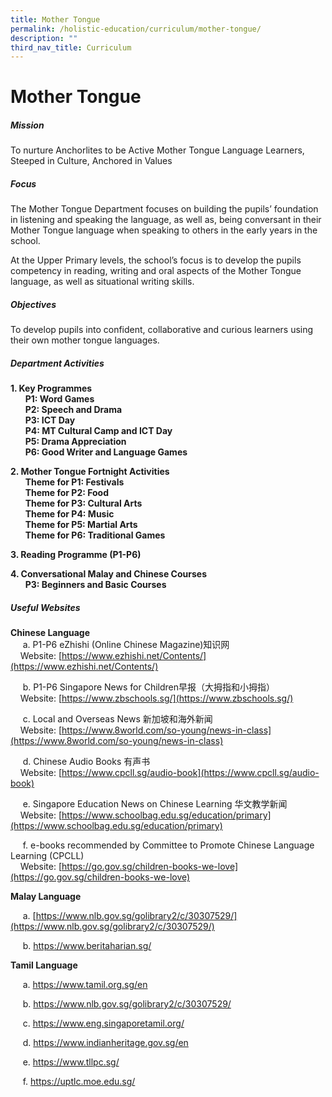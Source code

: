```yaml
---
title: Mother Tongue
permalink: /holistic-education/curriculum/mother-tongue/
description: ""
third_nav_title: Curriculum
---
```

Mother Tongue
=============
##### Mission 
To nurture Anchorlites to be Active Mother Tongue Language Learners, Steeped in Culture, Anchored in Values
##### Focus
The Mother Tongue Department focuses on building the pupils’ foundation in listening and speaking the language, as well as, being conversant in their Mother Tongue language when speaking to others in the early years in the school.

At the Upper Primary levels, the school’s focus is to develop the pupils competency in reading, writing and oral aspects of the Mother Tongue language, as well as situational writing skills.

##### Objectives

To develop pupils into confident, collaborative and curious learners using their own mother tongue languages.

##### Department Activities

**1\. Key Programmes**<br>
 &nbsp; &nbsp;&nbsp;&nbsp; **P1: Word Games**<br>
 &nbsp; &nbsp;&nbsp;&nbsp; **P2: Speech and Drama**<br>
 &nbsp; &nbsp;&nbsp;&nbsp; **P3: ICT Day**&nbsp;<br>
 &nbsp; &nbsp;&nbsp;&nbsp; **P4: MT Cultural Camp and ICT Day**<br> 
 &nbsp; &nbsp;&nbsp;&nbsp; **P5: Drama Appreciation**<br>
 &nbsp; &nbsp;&nbsp;&nbsp; **P6: Good Writer and Language Games**<br>

**2\. Mother Tongue Fortnight Activities**<br>
&nbsp; &nbsp;&nbsp;&nbsp; **Theme for P1: Festivals**<br>
&nbsp; &nbsp;&nbsp;&nbsp; **Theme for P2: Food**<br>
&nbsp; &nbsp;&nbsp;&nbsp; **Theme for P3: Cultural Arts**<br>
&nbsp; &nbsp;&nbsp;&nbsp; **Theme for P4: Music**<br>
&nbsp; &nbsp;&nbsp;&nbsp; **Theme for P5: Martial Arts**<br>
&nbsp; &nbsp;&nbsp;&nbsp; **Theme for P6: Traditional Games**

**3\. Reading Programme (P1-P6)**

**4\. Conversational Malay and Chinese Courses**<br>
&nbsp; &nbsp;&nbsp;&nbsp; **P3: Beginners and Basic Courses**

##### Useful Websites

**Chinese Language**<br>
 &nbsp;&nbsp;&nbsp;&nbsp; a. P1-P6 eZhishi (Online Chinese Magazine)知识网<br>
&nbsp;&nbsp;&nbsp;&nbsp;Website:&nbsp;[https://www.ezhishi.net/Contents/](https://www.ezhishi.net/Contents/)

 &nbsp;&nbsp;&nbsp;&nbsp; b. P1-P6 Singapore News for Children早报（大拇指和小拇指）<br>
&nbsp;&nbsp;&nbsp;&nbsp;Website:&nbsp;[https://www.zbschools.sg/](https://www.zbschools.sg/)

 &nbsp;&nbsp;&nbsp;&nbsp; c. Local and Overseas News 新加坡和海外新闻<br> &nbsp;&nbsp;&nbsp;&nbsp;Website:&nbsp;[https://www.8world.com/so-young/news-in-class](https://www.8world.com/so-young/news-in-class)

  &nbsp;&nbsp;&nbsp;&nbsp; d. Chinese Audio Books 有声书<br> 
 &nbsp;&nbsp;&nbsp;&nbsp;Website:&nbsp;[https://www.cpcll.sg/audio-book](https://www.cpcll.sg/audio-book)

 &nbsp;&nbsp;&nbsp;&nbsp; e. Singapore Education News on Chinese Learning 华文教学新闻<br> 
 &nbsp;&nbsp;&nbsp;&nbsp;Website:&nbsp;[https://www.schoolbag.edu.sg/education/primary](https://www.schoolbag.edu.sg/education/primary)
  
 &nbsp;&nbsp;&nbsp;&nbsp; f. e-books recommended by Committee to Promote Chinese Language Learning (CPCLL)<br> 
 &nbsp;&nbsp;&nbsp;&nbsp;Website:&nbsp;[https://go.gov.sg/children-books-we-love](https://go.gov.sg/children-books-we-love)

**Malay Language**

 &nbsp;&nbsp;&nbsp;&nbsp; a. [https://www.nlb.gov.sg/golibrary2/c/30307529/](https://www.nlb.gov.sg/golibrary2/c/30307529/)

 &nbsp;&nbsp;&nbsp;&nbsp; b. <a target="_blank" href="https://www.beritaharian.sg/">https://www.beritaharian.sg/</a>

**Tamil Language**

 &nbsp;&nbsp;&nbsp;&nbsp; a. <a href="https://www.tamil.org.sg/en" target="_blank">https://www.tamil.org.sg/en</a>

 &nbsp;&nbsp;&nbsp;&nbsp; b. <a target="_blank" href="https://www.nlb.gov.sg/golibrary2/c/30307529/">https://www.nlb.gov.sg/golibrary2/c/30307529/</a>
 
 &nbsp;&nbsp;&nbsp;&nbsp; c. <a href="https://www.eng.singaporetamil.org/" target="_blank">https://www.eng.singaporetamil.org/</a>
 
 &nbsp;&nbsp;&nbsp;&nbsp; d. <a target="_blank" href="https://www.indianheritage.gov.sg/en">https://www.indianheritage.gov.sg/en</a>
 
 &nbsp;&nbsp;&nbsp;&nbsp; e. <a href="https://www.tllpc.sg/" target="_blank">https://www.tllpc.sg/</a>
 
 &nbsp;&nbsp;&nbsp;&nbsp; f. <a target="_blank" href="https://uptlc.moe.edu.sg/">https://uptlc.moe.edu.sg/</a>